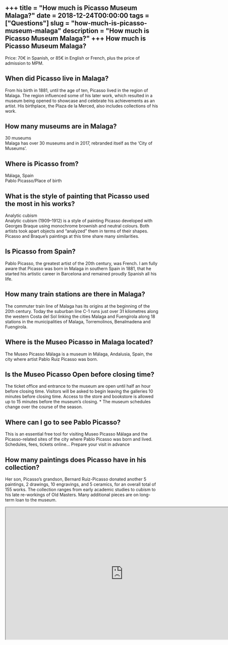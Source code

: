 +++
title = "How much is Picasso Museum Malaga?"
date = 2018-12-24T00:00:00
tags = ["Questions"]
slug = "how-much-is-picasso-museum-malaga"
description = "How much is Picasso Museum Malaga?"
+++
How much is Picasso Museum Malaga?
----------------------------------

Price: 70€ in Spanish, or 85€ in English or French, plus the price of admission to MPM.

When did Picasso live in Malaga?
--------------------------------

From his birth in 1881, until the age of ten, Picasso lived in the region of Malaga. The region influenced some of his later work, which resulted in a museum being opened to showcase and celebrate his achievements as an artist. His birthplace, the Plaza de la Merced, also includes collections of his work.

How many museums are in Malaga?
-------------------------------

30 museums  
Malaga has over 30 museums and in 2017, rebranded itself as the ‘City of Museums’.

Where is Picasso from?
----------------------

Málaga, Spain  
Pablo Picasso/Place of birth

What is the style of painting that Picasso used the most in his works?
----------------------------------------------------------------------

Analytic cubism  
Analytic cubism (1909–1912) is a style of painting Picasso developed with Georges Braque using monochrome brownish and neutral colours. Both artists took apart objects and “analyzed” them in terms of their shapes. Picasso and Braque’s paintings at this time share many similarities.

Is Picasso from Spain?
----------------------

Pablo Picasso, the greatest artist of the 20th century, was French. I am fully aware that Picasso was born in Malaga in southern Spain in 1881, that he started his artistic career in Barcelona and remained proudly Spanish all his life.

How many train stations are there in Malaga?
--------------------------------------------

The commuter train line of Malaga has its origins at the beginning of the 20th century. Today the suburban line C-1 runs just over 31 kilometres along the western Costa del Sol linking the cities Malaga and Fuengirola along 18 stations in the municipalities of Malaga, Torremolinos, Benalmadena and Fuengirola.

Where is the Museo Picasso in Malaga located?
---------------------------------------------

The Museo Picasso Málaga is a museum in Málaga, Andalusia, Spain, the city where artist Pablo Ruiz Picasso was born.

Is the Museo Picasso Open before closing time?
----------------------------------------------

The ticket office and entrance to the museum are open until half an hour before closing time. Visitors will be asked to begin leaving the galleries 10 minutes before closing time. Access to the store and bookstore is allowed up to 15 minutes before the museum’s closing. \* The museum schedules change over the course of the season.

Where can I go to see Pablo Picasso?
------------------------------------

This is an essential free tool for visiting Museo Picasso Málaga and the Picasso-related sites of the city where Pablo Picasso was born and lived. Schedules, fees, tickets online… Prepare your visit in advance

How many paintings does Picasso have in his collection?
-------------------------------------------------------

Her son, Picasso’s grandson, Bernard Ruiz-Picasso donated another 5 paintings, 2 drawings, 10 engravings, and 5 ceramics, for an overall total of 155 works. The collection ranges from early academic studies to cubism to his late re-workings of Old Masters. Many additional pieces are on long-term loan to the museum.

<iframe allow="accelerometer; autoplay; clipboard-write; encrypted-media; gyroscope; picture-in-picture" allowfullscreen="" class="__youtube_prefs__  epyt-is-override  no-lazyload" data-no-lazy="1" data-origheight="433" data-origwidth="770" data-skipgform_ajax_framebjll="" height="433" id="_ytid_37525" loading="lazy" src="https://www.youtube.com/embed/lG12FhMK-XI?enablejsapi=1&autoplay=0&cc_load_policy=0&cc_lang_pref=&iv_load_policy=1&loop=0&modestbranding=0&rel=1&fs=1&playsinline=0&autohide=2&theme=dark&color=red&controls=1&" title="YouTube player" width="770"></iframe>
